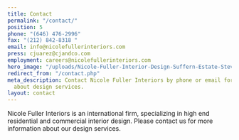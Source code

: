 ```yaml
---
title: Contact
permalink: "/contact/"
position: 5
phone: "(646) 476-2996"
fax: "(212) 842-8318 "
email: info@nicolefullerinteriors.com
press: cjuarez@cjandco.com
employment: careers@nicolefullerinteriors.com
hero_image: "/uploads/Nicole-Fuller-Interior-Design-Suffern-Estate-Steven-Klein-horses-photgraphy-white-bedroom1.jpg"
redirect_from: "/contact.php"
meta_description: Contact Nicole Fuller Interiors by phone or email for information
  about design services.
layout: contact
---
```


Nicole Fuller Interiors is an international firm, specializing in high end residential and commercial interior design. Please contact us for more information about our design services.
